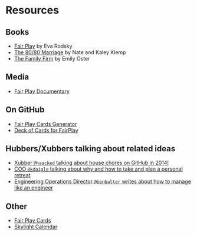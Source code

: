 # Resources

## Books

* [Fair Play](https://www.fairplaylife.com/the-book) by Eva Rodsky
* [The 80/80 Marriage](https://www.8080marriage.com/) by Nate and Kaley Klemp
* [The Family Firm](https://www.penguinrandomhouse.com/books/639450/the-family-firm-by-emily-oster/) by Emily Oster

## Media

* [Fair Play Documentary](https://www.fairplaylife.com/documentary)

## On GitHub

* [Fair Play Cards Generator](https://github.com/DSchau/fair-play)
* [Deck of Cards for FairPlay](https://github.com/FakuOrtiz/Deck-of-Cards-for-FairPlay)

## Hubbers/Xubbers talking about related ideas

* [Xubber `@haacked` talking about house chores on GitHub in 2014!](https://haacked.com/archive/2014/06/30/github-issues-saved-my-marriage/)
* [COO `@kdaigle` talking about why and how to take and plan a personal retreat](https://www.kyledaigle.com/its-time-for-your-think-week/)
* [Engineering Operations Director `@benbalter` writes about how to manage like an engineer](https://ben.balter.com/2023/01/10/manage-like-an-engineer/)

## Other

* [Fair Play Cards](https://www.fairplaylife.com/the-cards)
* [Skylight Calendar](https://www.skylightframe.com/calendar/)
